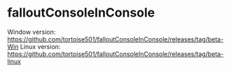 # falloutConsoleInConsole
Window version:
https://github.com/tortoise501/falloutConsoleInConsole/releases/tag/beta-Win
Linux version:
https://github.com/tortoise501/falloutConsoleInConsole/releases/tag/beta-linux

